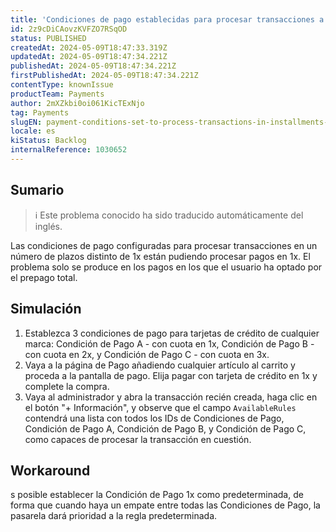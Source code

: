 ```yaml
---
title: 'Condiciones de pago establecidas para procesar transacciones a plazos distintas de 1x están procesando transacciones como prepagadas en su totalidad'
id: 2z9cDiCAovzKVFZO7RSqOD
status: PUBLISHED
createdAt: 2024-05-09T18:47:33.319Z
updatedAt: 2024-05-09T18:47:34.221Z
publishedAt: 2024-05-09T18:47:34.221Z
firstPublishedAt: 2024-05-09T18:47:34.221Z
contentType: knownIssue
productTeam: Payments
author: 2mXZkbi0oi061KicTExNjo
tag: Payments
slugEN: payment-conditions-set-to-process-transactions-in-installments-other-than-1x-are-processing-transactions-as-prepaid-in-full
locale: es
kiStatus: Backlog
internalReference: 1030652
---
```


## Sumario

>ℹ️ Este problema conocido ha sido traducido automáticamente del inglés.


Las condiciones de pago configuradas para procesar transacciones en un número de plazos distinto de 1x están pudiendo procesar pagos en 1x. El problema solo se produce en los pagos en los que el usuario ha optado por el prepago total.


##

## Simulación



1. Establezca 3 condiciones de pago para tarjetas de crédito de cualquier marca: Condición de Pago A - con cuota en 1x, Condición de Pago B - con cuota en 2x, y Condición de Pago C - con cuota en 3x.
2. Vaya a la página de Pago añadiendo cualquier artículo al carrito y proceda a la pantalla de pago. Elija pagar con tarjeta de crédito en 1x y complete la compra.
3. Vaya al administrador y abra la transacción recién creada, haga clic en el botón "+ Información", y observe que el campo `AvailableRules` contendrá una lista con todos los IDs de Condiciones de Pago, Condición de Pago A, Condición de Pago B, y Condición de Pago C, como capaces de procesar la transacción en cuestión.



## Workaround


s posible establecer la Condición de Pago 1x como predeterminada, de forma que cuando haya un empate entre todas las Condiciones de Pago, la pasarela dará prioridad a la regla predeterminada.





